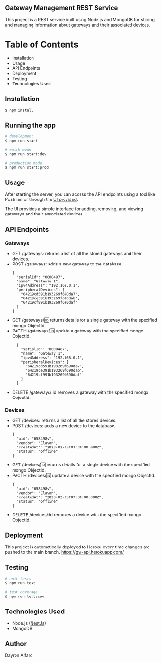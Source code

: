 <!-- ## Description

[Nest](https://github.com/nestjs/nest)

## Installation

```bash
$ npm install
```

## Running the app

```bash
# development
$ npm run start

# watch mode
$ npm run start:dev

# production mode
$ npm run start:prod
```

## Test

```bash
# unit tests
$ npm run test

# test coverage
$ npm run test:cov
``` -->

## Gateway Management REST Service
This project is a REST service built using Node.js and MongoDB for storing and managing information about gateways and their associated devices.

# Table of Contents
- Installation
- Usage
- API Endpoints
- Deployment
- Testing
- Technologies Used

## Installation

```bash
$ npm install
```

## Running the app

```bash
# development
$ npm run start

# watch mode
$ npm run start:dev

# production mode
$ npm run start:prod
```

## Usage

After starting the server, you can access the API endpoints using a tool like Postman or through the [UI provided](https://jst4rk.github.io/gw-ui/).

The UI provides a simple interface for adding, removing, and viewing gateways and their associated devices.

## API Endpoints
### Gateways
- GET /gateways: returns a list of all the stored gateways and their devices.
- POST /gateways: adds a new gateway to the database.
  ```
  {
    "serialId": "0000487",
    "name": "Gateway 1",
    "ipv4Address": "192.168.0.1",
    "peripheralDevices": [
      "64219cd591b193269f690da7",
      "64219ce391b193269f690dab",
      "64219cf991b193269f690daf"
    ]
  }
  ```
- GET /gateways/:id: returns details for a single gateway with the specified mongo ObjectId.
- PACTH /gateways/:id: update a gateway with the specified mongo ObjectId.
  ```
    {
      "serialId": "0000487",
      "name": "Gateway 1",
      "ipv4Address": "192.168.0.1",
      "peripheralDevices": [
        "64219cd591b193269f690da7",
        "64219ce391b193269f690dab",
        "64219cf991b193269f690daf"
      ]
    }
  ```
- DELETE /gateways/:id removes a gateway with the specified mongo ObjectId.

### Devices
- GET /devices: returns a list of all the stored devices.
- POST /devices: adds a new device to the database.
  ```
  {
    "uid": "658498v",
    "vendor": "Elavon",
    "createdAt": "2023-02-05T07:30:00.000Z",
    "status": "offline"
  }
  ```
- GET /devices/:id: returns details for a single device with the specified mongo ObjectId.
- PACTH /devices/:id: update a device with the specified mongo ObjectId.
  ```
  {
    "uid": "658498v",
    "vendor": "Elavon",
    "createdAt": "2023-02-05T07:30:00.000Z",
    "status": "offline"
  }
  ```
- DELETE /devices/:id removes a device with the specified mongo ObjectId.

## Deployment
This project is automatically deployed to Heroku every time changes are pushed to the main branch. https://gw-api.herokuapp.com/

## Testing

```bash
# unit tests
$ npm run test

# test coverage
$ npm run test:cov
```

## Technologies Used
- Node.js ([NestJs](https://github.com/nestjs/nest))
- MongoDB


## Author
Dayron Alfaro